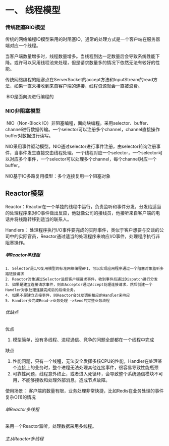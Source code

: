 # 一、 线程模型

### 传统阻塞BIO模型

​		传统的网络编程IO模型采用的时阻塞IO，通常的处理方式是一个客户端在服务器端对应一个线程。

当客户端数量增多时，线程数量增多。当线程到达一定数量后会导致系统性能下降。或许可以采用线程池来处理，但是请求数量多的情况下依然无法有较好的性能。

​		传统网络编程的阻塞点在ServerSocket的accept方法和InputStream的read方法，如果一直未接收到来自客户端的连接，线程资源就会一直被浪费。

​	BIO是面向流进行编程的

### NIO非阻塞模型

​		NIO（Non-Block IO）非阻塞编程，面向块编程。采用selector、buffer、channel进行数据传输。一个selector可以注册多个channel，channel直接操作buffer对数据进行读写。

NIO采用事件驱动模型。NIO通过selector进行事件注册，由selector轮询注册事件，当事件发生直接交由线程处理。一个线程对应一个selector，一个selector可以对应多个事件，一个selector可以处理多个channel，每个channel对应一个buffer。

NIO基于IO多路复用模型：多个连接复用一个阻塞对象

## Reactor模型

Reactor：Reactor在一个单独的线程中运行，负责监听和事件分发，分发给适当的处理程序来对IO事件做出反应，他就像公司的接线员，他接听来自客户端的电话并将线路转移到适当的联系人。

Handlers： 处理程序执行I/O事件要完成的实际事件，类似于客户想要与交谈的公司中的实际官员，Reactor通过适当的处理程序来响应I/O事件，处理程序执行非阻塞操作。

#####  单Reactor单线程

 	1. Selector是I/O复用模型的标准网络编程API，可以实现应用程序通过一个阻塞对象监听多路链接请求
 	2. Reactor对象通过Selector监控客户端请求事件，收到事件后通过Dispatch进行分发
 	3. 如果是建立连接请求事件，则由Acceptor通过Accept处理连接请求，然后创建一个Handler对象处理连接完成后的后续业务。
 	4. 如果不是建立连接事件，则Reactor会分发调用相应的Handler来响应
 	5. Handler会完成Read—>业务处理 —>Send的完整业务流程

###### 优缺点

优点

1. ​	模型简单，没有多线程、进程通信、竞争的问题全部都在一个线程中完成		

缺点

1. 性能问题，只有一个线程，无法安全发挥多核CPU的性能，Handler在处理某个连接上的业务时，整个进程无法处理其他连接事件，很容易导致性能瓶颈
2. 可靠性问题，线程意外终止，或者进入死循环，会导致整个系统通信模块不可用，不能够接收和处理外部消息。造成节点故障。

使用场景： 客户端的数量有限，业务处理非常快捷，比如Redis在业务处理的事件复杂O(1)的情况

###### 单Reactor多线程

采用一个Reactor监听，处理数据采用多线程。

###### 主从Reactor多线程

​    